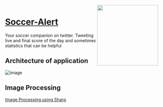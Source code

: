 <img src="https://pbs.twimg.com/profile_images/1357444046525001730/nD4NSAKY_400x400.jpg" width="200px" height="200px" align="right"/>

# [Soccer-Alert](https://twitter.com/SoccerAlertBot)

Your soccer companion on twitter. Tweeting live and final score of the day and sometimes statistics that can be helpful

## Architecture of application

![image](https://user-images.githubusercontent.com/49374657/159812952-60e81a32-6682-4403-83ca-40b75bf25f0f.png)

## Image Processing

[Image Processing using Sharp](https://www.digitalocean.com/community/tutorials/how-to-process-images-in-node-js-with-sharp)